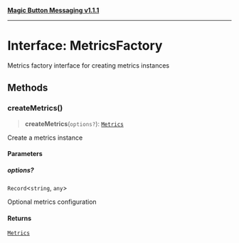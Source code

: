 [**Magic Button Messaging v1.1.1**](../README.md)

***

# Interface: MetricsFactory

Metrics factory interface for creating metrics instances

## Methods

### createMetrics()

> **createMetrics**(`options?`): [`Metrics`](Metrics.md)

Create a metrics instance

#### Parameters

##### options?

`Record`\<`string`, `any`\>

Optional metrics configuration

#### Returns

[`Metrics`](Metrics.md)
